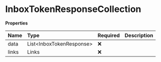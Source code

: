 # InboxTokenResponseCollection

**Properties**

| Name  | Type                       | Required | Description |
| :---- | :------------------------- | :------- | :---------- |
| data  | List\<InboxTokenResponse\> | ❌       |             |
| links | Links                      | ❌       |             |
